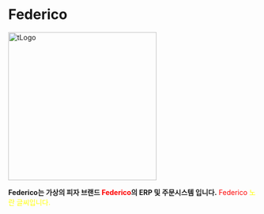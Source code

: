 # Federico
<img width="300" alt="tLogo" src="https://user-images.githubusercontent.com/89294603/153532130-58b9d189-0181-42f1-bdd8-1f733b99439a.png">

**Federico는 가상의 피자 브랜드 <span style="color:red">Federico</span>의 ERP 및 주문시스템 입니다.**
<span style="color:red">Federico</span>
<span style="color:yellow">노란 글씨입니다.</span>

